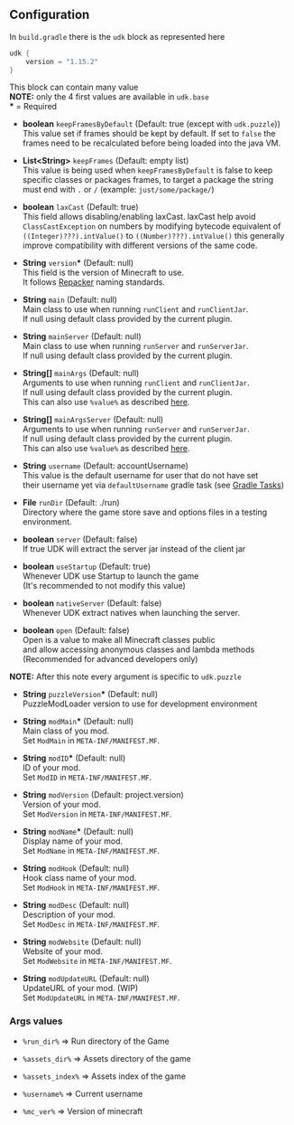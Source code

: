 ## Configuration

In `build.gradle` there is the `udk` block as represented here
```Groovy
udk {
    version = "1.15.2"
}
```
This block can contain many value  
**NOTE:** only the 4 first values are available in `udk.base`  
**\*** = Required

- **boolean** `keepFramesByDefault` (Default: true (except with `udk.puzzle`))  
  This value set if frames should be kept by default. If set to `false`
  the frames need to be recalculated before being loaded into the java VM.
  
- **List\<String\>** `keepFrames` (Default: empty list)  
  This value is being used when `keepFramesByDefault` is false to keep
  specific classes or packages frames, to target a package the string must end
  with `.` or `/` (example: `just/some/package/`)
  
- **boolean** `laxCast` (Default: true)  
  This field allows disabling/enabling laxCast.
  laxCast help avoid `ClassCastException` on numbers by modifying bytecode equivalent
  of `((Integer)???).intValue()` to  `((Number)???).intValue()` this
  generally improve compatibility with different versions of the same code.
  
- **String** `version`**\*** (Default: null)  
  This field is the version of Minecraft to use.  
  It follows [Repacker](https://github.com/Fox2Code/Repacker) naming standards.
  
- **String** `main` (Default: null)  
  Main class to use when running `runClient` and `runClientJar`.  
  If null using default class provided by the current plugin.
  
- **String** `mainServer` (Default: null)  
  Main class to use when running `runServer` and `runServerJar`.  
  If null using default class provided by the current plugin.
   
- **String\[\]** `mainArgs` (Default: null)  
  Arguments to use when running `runClient` and `runClientJar`.  
  If null using default class provided by the current plugin.  
  This can also use `%value%` as described [here](#args-values).
  
- **String\[\]** `mainArgsServer` (Default: null)  
  Arguments to use when running `runServer` and `runServerJar`.  
  If null using default class provided by the current plugin.  
  This can also use `%value%` as described [here](#args-values).
  
- **String** `username` (Default: accountUsername)  
  This value is the default username for user that do not have set  
  their username yet via `defaultUsername` gradle task (see [Gradle Tasks](TASKS.md))

- **File** `runDir` (Default: ./run)  
  Directory where the game store save and options files in a testing environment.
  
- **boolean** `server` (Default: false)  
  If true UDK will extract the server jar instead of the client jar
  
- **boolean** `useStartup` (Default: true)  
  Whenever UDK use Startup to launch the game  
  (It's recommended to not modify this value)

- **boolean** `nativeServer` (Default: false)  
  Whenever UDK extract natives when launching the server. 
  
- **boolean** `open` (Default: false)  
  Open is a value to make all Minecraft classes public  
  and allow accessing anonymous classes and lambda methods  
  (Recommended for advanced developers only)

**NOTE:** After this note every argument is specific to `udk.puzzle`

- **String** `puzzleVersion`**\*** (Default: null)  
  PuzzleModLoader version to use for development environment

- **String** `modMain`**\*** (Default: null)  
  Main class of you mod.  
  Set `ModMain` in `META-INF/MANIFEST.MF`.

- **String** `modID`**\*** (Default: null)  
  ID of your mod.  
  Set `ModID` in `META-INF/MANIFEST.MF`.  

- **String** `modVersion` (Default: project.version)  
  Version of your mod.  
  Set `ModVersion` in `META-INF/MANIFEST.MF`.  

- **String** `modName`**\*** (Default: null)  
  Display name of your mod.  
  Set `ModName` in `META-INF/MANIFEST.MF`.  

- **String** `modHook` (Default: null)  
  Hook class name of your mod.  
  Set `ModHook` in `META-INF/MANIFEST.MF`.  

- **String** `modDesc` (Default: null)  
  Description of your mod.  
  Set `ModDesc` in `META-INF/MANIFEST.MF`.  

- **String** `modWebsite` (Default: null)  
  Website of your mod.  
  Set `ModWebsite` in `META-INF/MANIFEST.MF`.  

- **String** `modUpdateURL` (Default: null)  
  UpdateURL of your mod. (WIP)  
  Set `ModUpdateURL` in `META-INF/MANIFEST.MF`.  


### Args values

- `%run_dir%` => Run directory of the Game

- `%assets_dir%` => Assets directory of the game

- `%assets_index%` => Assets index of the game

- `%username%` => Current username

- `%mc_ver%` => Version of minecraft